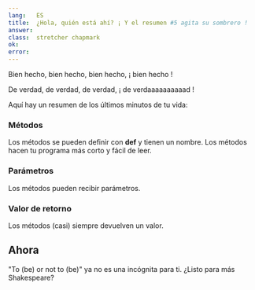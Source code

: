 ```yaml
---
lang:   ES
title:  ¿Hola, quién está ahí? ¡ Y el resumen #5 agita su sombrero !
answer: 
class:  stretcher chapmark
ok:     
error:  
---
```


Bien hecho, bien hecho, bien hecho, ¡ bien hecho !

De verdad, de verdad, de verdad, ¡ de verdaaaaaaaaaad !

Aquí hay un resumen de los últimos minutos de tu vida:

### Métodos
Los métodos se pueden definir con __def__ y tienen un nombre. Los métodos hacen tu programa más corto y fácil de leer.

### Parámetros
Los métodos pueden recibir parámetros.

### Valor de retorno
Los métodos (casi) siempre devuelven un valor.

## Ahora
"To (be) or not to (be)" ya no es una incógnita para ti. ¿Listo para más Shakespeare?
